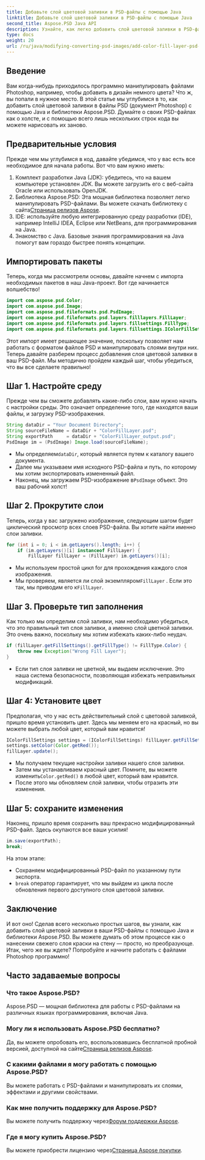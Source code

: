 ```yaml
---
title: Добавьте слой цветовой заливки в PSD-файлы с помощью Java
linktitle: Добавьте слой цветовой заливки в PSD-файлы с помощью Java
second_title: Aspose.PSD Java API
description: Узнайте, как легко добавить слой цветовой заливки в PSD-файлы с помощью Java и Aspose.PSD. Следуйте нашему пошаговому руководству, чтобы быстрее создавать проекты.
type: docs
weight: 20
url: /ru/java/modifying-converting-psd-images/add-color-fill-layer-psd-files/
---
```

## Введение
Вам когда-нибудь приходилось программно манипулировать файлами Photoshop, например, чтобы добавить в дизайн немного цвета? Что ж, вы попали в нужное место. В этой статье мы углубимся в то, как добавить слой цветовой заливки в файлы PSD (документ Photoshop) с помощью Java и библиотеки Aspose.PSD. Думайте о своих PSD-файлах как о холсте, и с помощью всего лишь нескольких строк кода вы можете нарисовать их заново.
## Предварительные условия
Прежде чем мы углубимся в код, давайте убедимся, что у вас есть все необходимое для начала работы. Вот что вам нужно иметь:
1. Комплект разработки Java (JDK): убедитесь, что на вашем компьютере установлен JDK. Вы можете загрузить его с веб-сайта Oracle или использовать OpenJDK.
2.  Библиотека Aspose.PSD: Эта мощная библиотека позволяет легко манипулировать PSD-файлами. Вы можете скачать библиотеку с сайта[Страница релизов Aspose](https://releases.aspose.com/psd/java/).
3. IDE: используйте любую интегрированную среду разработки (IDE), например IntelliJ IDEA, Eclipse или NetBeans, для программирования на Java.
4. Знакомство с Java. Базовые знания программирования на Java помогут вам гораздо быстрее понять концепции.
## Импортировать пакеты
Теперь, когда мы рассмотрели основы, давайте начнем с импорта необходимых пакетов в наш Java-проект. Вот где начинается волшебство! 
```java
import com.aspose.psd.Color;
import com.aspose.psd.Image;
import com.aspose.psd.fileformats.psd.PsdImage;
import com.aspose.psd.fileformats.psd.layers.filllayers.FillLayer;
import com.aspose.psd.fileformats.psd.layers.fillsettings.FillType;
import com.aspose.psd.fileformats.psd.layers.fillsettings.IColorFillSettings;
```
Этот импорт имеет решающее значение, поскольку позволяет нам работать с форматом файлов PSD и манипулировать слоями внутри них.
Теперь давайте разберем процесс добавления слоя цветовой заливки в ваш PSD-файл. Мы методично пройдем каждый шаг, чтобы убедиться, что вы все сделаете правильно!
## Шаг 1. Настройте среду
Прежде чем вы сможете добавлять какие-либо слои, вам нужно начать с настройки среды. Это означает определение того, где находятся ваши файлы, и загрузку PSD-изображения. 
```java
String dataDir = "Your Document Directory";
String sourceFileName = dataDir + "ColorFillLayer.psd";
String exportPath     = dataDir + "ColorFillLayer_output.psd";
PsdImage im = (PsdImage) Image.load(sourceFileName);
```
-  Мы определяем`dataDir`, который является путем к каталогу вашего документа.
- Далее мы указываем имя исходного PSD-файла и путь, по которому мы хотим экспортировать измененный файл.
-  Наконец, мы загружаем PSD-изображение в`PsdImage` объект. Это ваш рабочий холст!
## Шаг 2. Прокрутите слои
Теперь, когда у вас загружено изображение, следующим шагом будет циклический просмотр всех слоев PSD-файла. Вы хотите найти именно слои заливки.
```java
for (int i = 0; i < im.getLayers().length; i++) {
    if (im.getLayers()[i] instanceof FillLayer) {
        FillLayer fillLayer = (FillLayer) im.getLayers()[i];
```
- Мы используем простой цикл for для прохождения каждого слоя изображения.
-  Мы проверяем, является ли слой экземпляром`FillLayer` . Если это так, мы приводим его к`FillLayer`.
## Шаг 3. Проверьте тип заполнения
Как только мы определим слой заливки, нам необходимо убедиться, что это правильный тип слоя заливки, а именно слой цветной заливки. Это очень важно, поскольку мы хотим избежать каких-либо неудач.
```java
if (fillLayer.getFillSettings().getFillType() != FillType.Color) {
    throw new Exception("Wrong Fill Layer");
}
```
- Если тип слоя заливки не цветной, мы выдаем исключение. Это наша система безопасности, позволяющая избежать неправильных модификаций.
## Шаг 4: Установите цвет
Предполагая, что у нас есть действительный слой с цветовой заливкой, пришло время установить цвет. Здесь мы меняем его на красный, но вы можете выбрать любой цвет, который вам нравится!
```java
IColorFillSettings settings = (IColorFillSettings) fillLayer.getFillSettings();
settings.setColor(Color.getRed());
fillLayer.update();
```
- Мы получаем текущие настройки заливки нашего слоя заливки.
-  Затем мы устанавливаем красный цвет. Помните, вы можете изменить`Color.getRed()` в любой цвет, который вам нравится.
- После этого мы обновляем слой заливки, чтобы отразить эти изменения.
## Шаг 5: сохраните изменения
Наконец, пришло время сохранить ваш прекрасно модифицированный PSD-файл. Здесь окупаются все ваши усилия!
```java
im.save(exportPath);
break;
```
На этом этапе:
- Сохраняем модифицированный PSD-файл по указанному пути экспорта.
- `break` оператор гарантирует, что мы выйдем из цикла после обновления первого доступного слоя цветовой заливки.
## Заключение
И вот оно! Сделав всего несколько простых шагов, вы узнали, как добавить слой цветовой заливки в ваши PSD-файлы с помощью Java и библиотеки Aspose.PSD. Вы можете думать об этом процессе как о нанесении свежего слоя краски на стену — просто, но преобразующе. Итак, чего же вы ждете? Попробуйте и начните работать с файлами Photoshop программно!
## Часто задаваемые вопросы
### Что такое Aspose.PSD?  
Aspose.PSD — мощная библиотека для работы с PSD-файлами на различных языках программирования, включая Java.
### Могу ли я использовать Aspose.PSD бесплатно?  
 Да, вы можете опробовать его, воспользовавшись бесплатной пробной версией, доступной на сайте[Страница релизов Aspose](https://releases.aspose.com/).
### С какими файлами я могу работать с помощью Aspose.PSD?  
Вы можете работать с PSD-файлами и манипулировать их слоями, эффектами и другими свойствами.
### Как мне получить поддержку для Aspose.PSD?  
 Вы можете получить поддержку через[Форум поддержки Aspose](https://forum.aspose.com/c/psd/34).
### Где я могу купить Aspose.PSD?  
 Вы можете приобрести лицензию через[Страница Aspose покупки](https://purchase.aspose.com/buy).